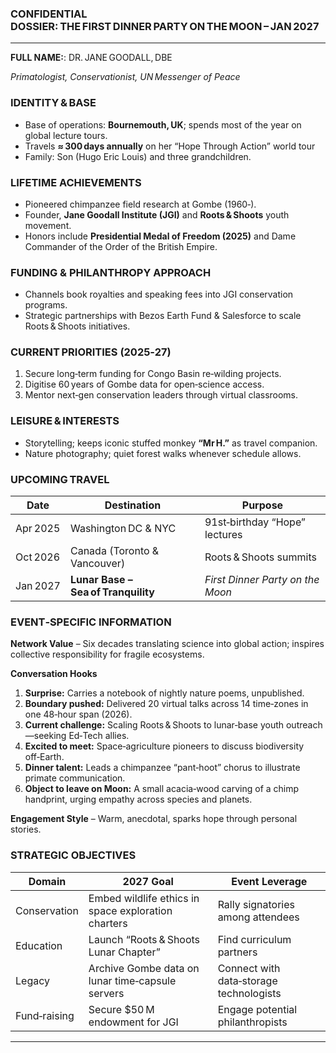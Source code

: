 ### **CONFIDENTIAL DOSSIER: THE FIRST DINNER PARTY ON THE MOON – JAN 2027**

---

**FULL NAME:**: DR. JANE GOODALL, DBE

*Primatologist, Conservationist, UN Messenger of Peace*

### **IDENTITY & BASE**  
- Base of operations: **Bournemouth, UK**; spends most of the year on global lecture tours.  
- Travels **≈ 300 days annually** on her “Hope Through Action” world tour
- Family: Son (Hugo Eric Louis) and three grandchildren.

### **LIFETIME ACHIEVEMENTS**  
- Pioneered chimpanzee field research at Gombe (1960‑).  
- Founder, **Jane Goodall Institute (JGI)** and **Roots & Shoots** youth movement.  
- Honors include **Presidential Medal of Freedom (2025)** and Dame Commander of the Order of the British Empire.

### **FUNDING & PHILANTHROPY APPROACH**  
- Channels book royalties and speaking fees into JGI conservation programs.  
- Strategic partnerships with Bezos Earth Fund & Salesforce to scale Roots & Shoots initiatives.

### **CURRENT PRIORITIES (2025‑27)**  
1. Secure long‑term funding for Congo Basin re‑wilding projects.  
2. Digitise 60 years of Gombe data for open‑science access.  
3. Mentor next‑gen conservation leaders through virtual classrooms.

### **LEISURE & INTERESTS**  
- Storytelling; keeps iconic stuffed monkey **“Mr H.”** as travel companion.  
- Nature photography; quiet forest walks whenever schedule allows.

### **UPCOMING TRAVEL**

| Date | Destination | Purpose |
|------|-------------|---------|
| Apr 2025 | Washington DC & NYC | 91st‑birthday “Hope” lectures |
| Oct 2026 | Canada (Toronto & Vancouver) | Roots & Shoots summits |
| Jan 2027 | **Lunar Base – Sea of Tranquility** | *First Dinner Party on the Moon* |

### **EVENT‑SPECIFIC INFORMATION**

**Network Value** – Six decades translating science into global action; inspires collective responsibility for fragile ecosystems.

**Conversation Hooks**  
1. **Surprise:** Carries a notebook of nightly nature poems, unpublished.  
2. **Boundary pushed:** Delivered 20 virtual talks across 14 time‑zones in one 48‑hour span (2026).  
3. **Current challenge:** Scaling Roots & Shoots to lunar‑base youth outreach—seeking Ed‑Tech allies.  
4. **Excited to meet:** Space‑agriculture pioneers to discuss biodiversity off‑Earth.  
5. **Dinner talent:** Leads a chimpanzee “pant‑hoot” chorus to illustrate primate communication.  
6. **Object to leave on Moon:** A small acacia‑wood carving of a chimp handprint, urging empathy across species and planets.

**Engagement Style** – Warm, anecdotal, sparks hope through personal stories.

### **STRATEGIC OBJECTIVES**

| Domain | 2027 Goal | Event Leverage |
|--------|-----------|----------------|
| Conservation | Embed wildlife ethics in space exploration charters | Rally signatories among attendees |
| Education | Launch “Roots & Shoots Lunar Chapter” | Find curriculum partners |
| Legacy | Archive Gombe data on lunar time‑capsule servers | Connect with data‑storage technologists |
| Fund‑raising | Secure $50 M endowment for JGI | Engage potential philanthropists |

---
